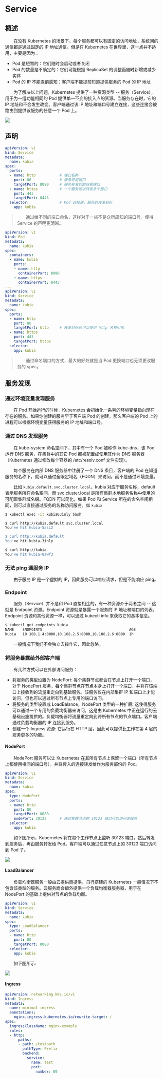 # Service
## 概述
&emsp;&emsp;在没有 Kubernetes 的场景下，每个服务都可以有固定的访问地址，系统间的通信都是通过固定的 IP 地址通信。但是在 Kubernetes 在世界里，这一点并不适用，主要是因为：

- Pod 是短暂的：它们随时会启动或者关闭
- Pod 的数量是不确定的：它们可能根据 ReplicaSet 的调整而随时新增或减少实体
- Pod 的 IP 不能提前感知：客户端不能提前知道提供服务的 Pod 的 IP 地址

&emsp;&emsp;为了解决以上问题，Kubernetes 提供了一种资源类型 -- 服务（Service），用于为一组功能相同的 Pod 提供单一不变的接入点的资源。当服务存在时，它的 IP 地址和不会发生改变。客户端通过该 IP 地址和端口号建立连接，这些连接会被路由到提供该服务的任意一个 Pod 上。

![](./assets/service.svg)

## 声明

```yaml
apiVersion: v1
kind: Service
metadata:
  name: kubia
spec:
  ports:
  - name: http           # 端口名称
    port: 80             # 服务可用端口
    targetPort: 8080     # 服务转发到的容器端口
  - name: https          # 一个服务可以转发多个接口
    port: 443        
    targetPort: 8443     
  selector:              # Pod 选择器，服务的转发目标
    app: kubia
```

> &emsp;&emsp;通过给不同的端口命名，这样对于一些不是众所周知的端口号，使得 Service 的声明更清晰。

```yaml
apiVersion: v1
kind: Pod
metadata:
  name: kubia
spec:
  containers:
  - name: kubia
    ports:
    - name: http
      containerPort: 8080
    - name: https
      containerPort: 8443
---
apiVersion: v1
kind: Service
metadata:
  name: kubia
spec:
  ports:
  - name: http
    port: 80
    targetPort: http     # 转发目标也可以使用 http 名称引用
  - name: https
    port: 443
    targetPort: https
  selector:
    app: kubia
```

> &emsp;&emsp;通过命名端口的方式，最大的好处就是当 Pod 更换端口也无须更改服务的 spec。

## 服务发现
### 通过环境变量发现服务
&emsp;&emsp;在 Pod 开始运行的时候，Kubernetes 会初始化一系列的环境变量指向现在存在的服务。如果你创建的服务早于客户端 Pod 的创建，那么客户端的 Pod 上的进程可以根据环境变量获得服务的 IP 地址和端口号。


### 通过 DNS 发现服务
&emsp;&emsp;在 kube-system 命名空间下，其中有一个 Pod 被称作 kube-dns，该 Pod 运行 DNS 服务，在集群中的其它 Pod 都被配置成使用其作为 DNS 服务器（Kubernetes 通过修改每个容器的 /etc/resolv.conf 文件实现）。

&emsp;&emsp;每个服务在内部 DNS 服务器中注册了一个 DNS 条目，客户端的 Pod 在知道服务的名称下，就可以通过全限定域名（FQDN）来访问，而不是通过环境变量。

&emsp;&emsp;比如 `kubia.default.svc.cluster.local`，kubia 对应于服务名称，default 表示服务所在命名空间，而 svc.cluster.local 是所有集群本地服务名称中使用的可配置集群域名缀。FQDN 可以简化，如果 Pod 和 Service 所在的命名空间相同，则可以直接通过服务的名称访问服务，如 `kubia`

```bash
$ kubectl exec -it kubia03inly bash

$ curl http://kubia.default.svc.cluster.local
You've hit kubia-5asi2

$ curl http://kubia.default
You've hit kubia-3inly

$ curl http://kubia
You've hit kubia-8awf3
```

### 无法 ping 通服务 IP
&emsp;&emsp;由于服务 IP 是一个虚拟的 IP，因此服务可以响应请求，但是不能响应 ping。

### Endpoint
&emsp;&emsp;服务（Service）并不是和 Pod 直接相连的，有一种资源介于两者之间 -- 这就是 Endpoint 资源。Endpoint 资源就是暴露一个服务的 IP 地址和端口的列表，Endpoint 资源和其他资源一样，可以通过 kubectl info 来获取它的基本信息。

```bash
$ kubectl get endpoints kubia
NAME    ENDPOINTS                                        AGE
kubia   10.108.1.4:8080,10.108.2.5:8080,10.108.2.6:8080  1h
```

&emsp;&emsp;一般情况下我们不会独立去操作它，因此忽略。

### 将服务暴露给外部客户端
&emsp;&emsp;有几种方式可以在外部访问服务：

- 将服务的类型设置为 NodePort: 每个集群节点都会在节点上打开一个端口，对于 NodePort 服务，每个集群节点在节点本身上打开一个端口，并将在该端口上接收到的流量重定向到基础服务。该服务仅在内部集群 IP 和端口上才能访问，但也可以通过所有节点上专用的端口访问。
- 将服务的类型设置成 LoadBalance，NodePort 类型的一种扩展: 这使得服务可以通过一个专用的负截均衡器来访问，这是由 Kubernetes 中正在运行的云基础设施提供的。负载均衡器将流量重定向到跨所有节点的节点端口。客户端通过负载均衡器的 IP 连接到服务。
- 创建一个 Ingress 资源: 它运行在 HTTP 层，因此可以提供比工作在第 4 层的服务更多的功能。

#### NodePort
&emsp;&emsp;NodePort 服务可以让 Kubernetes 在其所有节点上保留一个端口（所有节点上都使用相同的端口号），并将传入的连接转发给作为服务部份的 Pod。

```yaml
apiVersion: v1
kind: Service
metadata:
  name: kubia
spec:
  type: NodePort
  ports:
  - name: http
    port: 80
    targetPort: 8080
    nodePort: 30123      # 通过集群节点的 30123 端口可以访问该服务
  selector:
    app: kubia
```

&emsp;&emsp;如下图所示，Kubernetes 将在每个工作节点上监听 30123 端口，然后转发到服务后，再由服务转发给 Pod。客户端可以通过任意节点上的 30123 端口访问到 Pod 了。

![](./assets/service-nodeport.svg)

#### LoadBalancer
&emsp;&emsp;负载均衡器服务一般由云提供商提供，自行搭建的 Kubernetes 一般情况下不包含该类型的服务。云服务商会额外提供一个负载均衡器服务器，用于在 NodePort 的基础上提供对节点的负载均衡。

```yaml
apiVersion: v1
kind: Service
metadata:
  name: kubia
spec:
  type: LoadBalancer
  ports:
  - name: http
    port: 80
    targetPort: 8080
  selector:
    app: kubia
```

&emsp;&emsp;如下图所示:

![](./assets/service-loadbalancer.svg)

#### Ingress

```yaml
apiVersion: networking.k8s.io/v1
kind: Ingress
metadata:
  name: minimal-ingress
  annotations:
    nginx.ingress.kubernetes.io/rewrite-target: /
spec:
  ingressClassName: nginx-example
  rules:
  - http:
      paths:
      - path: /testpath
        pathType: Prefix
        backend:
          service:
            name: test
            port:
              number: 80
```